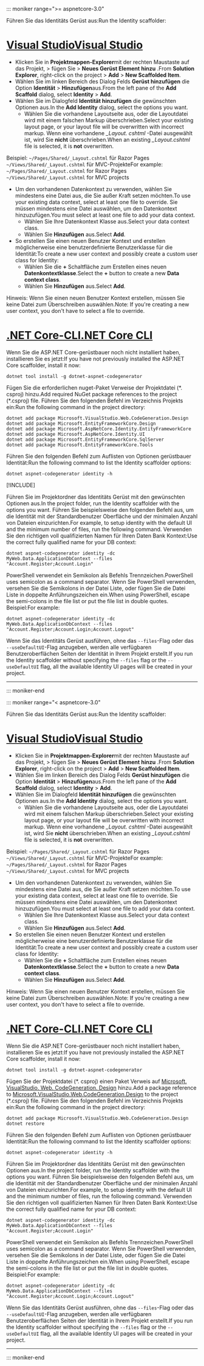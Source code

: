 ::: moniker range=">= aspnetcore-3.0"

<span data-ttu-id="39511-101">Führen Sie das Identitäts Gerüst aus:</span><span class="sxs-lookup"><span data-stu-id="39511-101">Run the Identity scaffolder:</span></span>

# <a name="visual-studiotabvisual-studio"></a>[<span data-ttu-id="39511-102">Visual Studio</span><span class="sxs-lookup"><span data-stu-id="39511-102">Visual Studio</span></span>](#tab/visual-studio)

* <span data-ttu-id="39511-103">Klicken Sie in **Projektmappen-Explorer**mit der rechten Maustaste auf das Projekt, > fügen Sie > **Neues Gerüst Element** **hinzu** .</span><span class="sxs-lookup"><span data-stu-id="39511-103">From **Solution Explorer**, right-click on the project > **Add** > **New Scaffolded Item**.</span></span>
* <span data-ttu-id="39511-104">Wählen Sie im linken Bereich des Dialog Felds **Gerüst hinzufügen** die Option **Identität** > **Hinzufügen**aus.</span><span class="sxs-lookup"><span data-stu-id="39511-104">From the left pane of the **Add Scaffold** dialog, select **Identity** > **Add**.</span></span>
* <span data-ttu-id="39511-105">Wählen Sie im Dialogfeld **Identität hinzufügen** die gewünschten Optionen aus.</span><span class="sxs-lookup"><span data-stu-id="39511-105">In the **Add Identity** dialog, select the options you want.</span></span>
  * <span data-ttu-id="39511-106">Wählen Sie die vorhandene Layoutseite aus, oder die Layoutdatei wird mit einem falschen Markup überschrieben.</span><span class="sxs-lookup"><span data-stu-id="39511-106">Select your existing layout page, or your layout file will be overwritten with incorrect markup.</span></span> <span data-ttu-id="39511-107">Wenn eine vorhandene *\_Layout. cshtml* -Datei ausgewählt ist, wird Sie **nicht** überschrieben.</span><span class="sxs-lookup"><span data-stu-id="39511-107">When an existing *\_Layout.cshtml* file is selected, it is **not** overwritten.</span></span>

 <span data-ttu-id="39511-108">Beispiel: `~/Pages/Shared/_Layout.cshtml` für Razor Pages `~/Views/Shared/_Layout.cshtml` für MVC-Projekte</span><span class="sxs-lookup"><span data-stu-id="39511-108">For example: `~/Pages/Shared/_Layout.cshtml` for Razor Pages `~/Views/Shared/_Layout.cshtml` for MVC projects</span></span>
* <span data-ttu-id="39511-109">Um den vorhandenen Datenkontext zu verwenden, wählen Sie mindestens eine Datei aus, die Sie außer Kraft setzen möchten.</span><span class="sxs-lookup"><span data-stu-id="39511-109">To use your existing data context, select at least one file to override.</span></span> <span data-ttu-id="39511-110">Sie müssen mindestens eine Datei auswählen, um den Datenkontext hinzuzufügen.</span><span class="sxs-lookup"><span data-stu-id="39511-110">You must select at least one file to add your data context.</span></span>
  * <span data-ttu-id="39511-111">Wählen Sie Ihre Datenkontext Klasse aus.</span><span class="sxs-lookup"><span data-stu-id="39511-111">Select your data context class.</span></span>
  * <span data-ttu-id="39511-112">Wählen Sie **Hinzufügen** aus.</span><span class="sxs-lookup"><span data-stu-id="39511-112">Select **Add**.</span></span>
* <span data-ttu-id="39511-113">So erstellen Sie einen neuen Benutzer Kontext und erstellen möglicherweise eine benutzerdefinierte Benutzerklasse für die Identität:</span><span class="sxs-lookup"><span data-stu-id="39511-113">To create a new user context and possibly create a custom user class for Identity:</span></span>
  * <span data-ttu-id="39511-114">Wählen Sie die **+** Schaltfläche zum Erstellen eines neuen **Datenkontextklasse**.</span><span class="sxs-lookup"><span data-stu-id="39511-114">Select the **+** button to create a new **Data context class**.</span></span>
  * <span data-ttu-id="39511-115">Wählen Sie **Hinzufügen** aus.</span><span class="sxs-lookup"><span data-stu-id="39511-115">Select **Add**.</span></span>

<span data-ttu-id="39511-116">Hinweis: Wenn Sie einen neuen Benutzer Kontext erstellen, müssen Sie keine Datei zum Überschreiben auswählen.</span><span class="sxs-lookup"><span data-stu-id="39511-116">Note: If you're creating a new user context, you don't have to select a file to override.</span></span>

# <a name="net-core-clitabnetcore-cli"></a>[<span data-ttu-id="39511-117">.NET Core-CLI</span><span class="sxs-lookup"><span data-stu-id="39511-117">.NET Core CLI</span></span>](#tab/netcore-cli)

<span data-ttu-id="39511-118">Wenn Sie die ASP.NET Core-gerüstbauer noch nicht installiert haben, installieren Sie es jetzt:</span><span class="sxs-lookup"><span data-stu-id="39511-118">If you have not previously installed the ASP.NET Core scaffolder, install it now:</span></span>

```dotnetcli
dotnet tool install -g dotnet-aspnet-codegenerator
```

<span data-ttu-id="39511-119">Fügen Sie die erforderlichen nuget-Paket Verweise der Projektdatei (\*. csproj) hinzu.</span><span class="sxs-lookup"><span data-stu-id="39511-119">Add required NuGet package references to the project (\*.csproj) file.</span></span> <span data-ttu-id="39511-120">Führen Sie den folgenden Befehl im Verzeichnis Projekts ein:</span><span class="sxs-lookup"><span data-stu-id="39511-120">Run the following command in the project directory:</span></span>

```dotnetcli
dotnet add package Microsoft.VisualStudio.Web.CodeGeneration.Design
dotnet add package Microsoft.EntityFrameworkCore.Design
dotnet add package Microsoft.AspNetCore.Identity.EntityFrameworkCore
dotnet add package Microsoft.AspNetCore.Identity.UI
dotnet add package Microsoft.EntityFrameworkCore.SqlServer
dotnet add package Microsoft.EntityFrameworkCore.Tools
```

<span data-ttu-id="39511-121">Führen Sie den folgenden Befehl zum Auflisten von Optionen gerüstbauer Identität:</span><span class="sxs-lookup"><span data-stu-id="39511-121">Run the following command to list the Identity scaffolder options:</span></span>

```dotnetcli
dotnet aspnet-codegenerator identity -h
```

[!INCLUDE[](~/includes/scaffoldTFM.md)]

<span data-ttu-id="39511-122">Führen Sie im Projektordner das Identitäts Gerüst mit den gewünschten Optionen aus.</span><span class="sxs-lookup"><span data-stu-id="39511-122">In the project folder, run the Identity scaffolder with the options you want.</span></span> <span data-ttu-id="39511-123">Führen Sie beispielsweise den folgenden Befehl aus, um die Identität mit der Standardbenutzer Oberfläche und der minimalen Anzahl von Dateien einzurichten.</span><span class="sxs-lookup"><span data-stu-id="39511-123">For example, to setup identity with the default UI and the minimum number of files, run the following command.</span></span> <span data-ttu-id="39511-124">Verwenden Sie den richtigen voll qualifizierten Namen für Ihren Daten Bank Kontext:</span><span class="sxs-lookup"><span data-stu-id="39511-124">Use the correct fully qualified name for your DB context:</span></span>

```dotnetcli
dotnet aspnet-codegenerator identity -dc MyWeb.Data.ApplicationDbContext --files "Account.Register;Account.Login"
```

<span data-ttu-id="39511-125">PowerShell verwendet ein Semikolon als Befehls Trennzeichen.</span><span class="sxs-lookup"><span data-stu-id="39511-125">PowerShell uses semicolon as a command separator.</span></span> <span data-ttu-id="39511-126">Wenn Sie PowerShell verwenden, versehen Sie die Semikolons in der Datei Liste, oder fügen Sie die Datei Liste in doppelte Anführungszeichen ein.</span><span class="sxs-lookup"><span data-stu-id="39511-126">When using PowerShell, escape the semi-colons in the file list or put the file list in double quotes.</span></span> <span data-ttu-id="39511-127">Beispiel:</span><span class="sxs-lookup"><span data-stu-id="39511-127">For example:</span></span>

```dotnetcli
dotnet aspnet-codegenerator identity -dc MyWeb.Data.ApplicationDbContext --files "Account.Register;Account.Login;Account.Logout"
```

<span data-ttu-id="39511-128">Wenn Sie das Identitäts Gerüst ausführen, ohne das `--files`-Flag oder das `--useDefaultUI`-Flag anzugeben, werden alle verfügbaren Benutzeroberflächen Seiten der Identität in Ihrem Projekt erstellt.</span><span class="sxs-lookup"><span data-stu-id="39511-128">If you run the Identity scaffolder without specifying the `--files` flag or the `--useDefaultUI` flag, all the available Identity UI pages will be created in your project.</span></span>

---

::: moniker-end

::: moniker range="< aspnetcore-3.0"

<span data-ttu-id="39511-129">Führen Sie das Identitäts Gerüst aus:</span><span class="sxs-lookup"><span data-stu-id="39511-129">Run the Identity scaffolder:</span></span>

# <a name="visual-studiotabvisual-studio"></a>[<span data-ttu-id="39511-130">Visual Studio</span><span class="sxs-lookup"><span data-stu-id="39511-130">Visual Studio</span></span>](#tab/visual-studio)

* <span data-ttu-id="39511-131">Klicken Sie in **Projektmappen-Explorer**mit der rechten Maustaste auf das Projekt, > fügen Sie > **Neues Gerüst Element** **hinzu** .</span><span class="sxs-lookup"><span data-stu-id="39511-131">From **Solution Explorer**, right-click on the project > **Add** > **New Scaffolded Item**.</span></span>
* <span data-ttu-id="39511-132">Wählen Sie im linken Bereich des Dialog Felds **Gerüst hinzufügen** die Option **Identität** > **Hinzufügen**aus.</span><span class="sxs-lookup"><span data-stu-id="39511-132">From the left pane of the **Add Scaffold** dialog, select **Identity** > **Add**.</span></span>
* <span data-ttu-id="39511-133">Wählen Sie im Dialogfeld **Identität hinzufügen** die gewünschten Optionen aus.</span><span class="sxs-lookup"><span data-stu-id="39511-133">In the **Add Identity** dialog, select the options you want.</span></span>
  * <span data-ttu-id="39511-134">Wählen Sie die vorhandene Layoutseite aus, oder die Layoutdatei wird mit einem falschen Markup überschrieben.</span><span class="sxs-lookup"><span data-stu-id="39511-134">Select your existing layout page, or your layout file will be overwritten with incorrect markup.</span></span> <span data-ttu-id="39511-135">Wenn eine vorhandene *\_Layout. cshtml* -Datei ausgewählt ist, wird Sie **nicht** überschrieben.</span><span class="sxs-lookup"><span data-stu-id="39511-135">When an existing *\_Layout.cshtml* file is selected, it is **not** overwritten.</span></span>

 <span data-ttu-id="39511-136">Beispiel: `~/Pages/Shared/_Layout.cshtml` für Razor Pages `~/Views/Shared/_Layout.cshtml` für MVC-Projekte</span><span class="sxs-lookup"><span data-stu-id="39511-136">For example: `~/Pages/Shared/_Layout.cshtml` for Razor Pages `~/Views/Shared/_Layout.cshtml` for MVC projects</span></span>
* <span data-ttu-id="39511-137">Um den vorhandenen Datenkontext zu verwenden, wählen Sie mindestens eine Datei aus, die Sie außer Kraft setzen möchten.</span><span class="sxs-lookup"><span data-stu-id="39511-137">To use your existing data context, select at least one file to override.</span></span> <span data-ttu-id="39511-138">Sie müssen mindestens eine Datei auswählen, um den Datenkontext hinzuzufügen.</span><span class="sxs-lookup"><span data-stu-id="39511-138">You must select at least one file to add your data context.</span></span>
  * <span data-ttu-id="39511-139">Wählen Sie Ihre Datenkontext Klasse aus.</span><span class="sxs-lookup"><span data-stu-id="39511-139">Select your data context class.</span></span>
  * <span data-ttu-id="39511-140">Wählen Sie **Hinzufügen** aus.</span><span class="sxs-lookup"><span data-stu-id="39511-140">Select **Add**.</span></span>
* <span data-ttu-id="39511-141">So erstellen Sie einen neuen Benutzer Kontext und erstellen möglicherweise eine benutzerdefinierte Benutzerklasse für die Identität:</span><span class="sxs-lookup"><span data-stu-id="39511-141">To create a new user context and possibly create a custom user class for Identity:</span></span>
  * <span data-ttu-id="39511-142">Wählen Sie die **+** Schaltfläche zum Erstellen eines neuen **Datenkontextklasse**.</span><span class="sxs-lookup"><span data-stu-id="39511-142">Select the **+** button to create a new **Data context class**.</span></span>
  * <span data-ttu-id="39511-143">Wählen Sie **Hinzufügen** aus.</span><span class="sxs-lookup"><span data-stu-id="39511-143">Select **Add**.</span></span>

<span data-ttu-id="39511-144">Hinweis: Wenn Sie einen neuen Benutzer Kontext erstellen, müssen Sie keine Datei zum Überschreiben auswählen.</span><span class="sxs-lookup"><span data-stu-id="39511-144">Note: If you're creating a new user context, you don't have to select a file to override.</span></span>

# <a name="net-core-clitabnetcore-cli"></a>[<span data-ttu-id="39511-145">.NET Core-CLI</span><span class="sxs-lookup"><span data-stu-id="39511-145">.NET Core CLI</span></span>](#tab/netcore-cli)

<span data-ttu-id="39511-146">Wenn Sie die ASP.NET Core-gerüstbauer noch nicht installiert haben, installieren Sie es jetzt:</span><span class="sxs-lookup"><span data-stu-id="39511-146">If you have not previously installed the ASP.NET Core scaffolder, install it now:</span></span>

```dotnetcli
dotnet tool install -g dotnet-aspnet-codegenerator
```

<span data-ttu-id="39511-147">Fügen Sie der Projektdatei (\*. csproj) einen Paket Verweis auf [Microsoft. VisualStudio. Web. CodeGeneration. Design](https://www.nuget.org/packages/Microsoft.VisualStudio.Web.CodeGeneration.Design/) hinzu.</span><span class="sxs-lookup"><span data-stu-id="39511-147">Add a package reference to [Microsoft.VisualStudio.Web.CodeGeneration.Design](https://www.nuget.org/packages/Microsoft.VisualStudio.Web.CodeGeneration.Design/) to the project (\*.csproj) file.</span></span> <span data-ttu-id="39511-148">Führen Sie den folgenden Befehl im Verzeichnis Projekts ein:</span><span class="sxs-lookup"><span data-stu-id="39511-148">Run the following command in the project directory:</span></span>

```dotnetcli
dotnet add package Microsoft.VisualStudio.Web.CodeGeneration.Design
dotnet restore
```

<span data-ttu-id="39511-149">Führen Sie den folgenden Befehl zum Auflisten von Optionen gerüstbauer Identität:</span><span class="sxs-lookup"><span data-stu-id="39511-149">Run the following command to list the Identity scaffolder options:</span></span>

```dotnetcli
dotnet aspnet-codegenerator identity -h
```

<span data-ttu-id="39511-150">Führen Sie im Projektordner das Identitäts Gerüst mit den gewünschten Optionen aus.</span><span class="sxs-lookup"><span data-stu-id="39511-150">In the project folder, run the Identity scaffolder with the options you want.</span></span> <span data-ttu-id="39511-151">Führen Sie beispielsweise den folgenden Befehl aus, um die Identität mit der Standardbenutzer Oberfläche und der minimalen Anzahl von Dateien einzurichten.</span><span class="sxs-lookup"><span data-stu-id="39511-151">For example, to setup identity with the default UI and the minimum number of files, run the following command.</span></span> <span data-ttu-id="39511-152">Verwenden Sie den richtigen voll qualifizierten Namen für Ihren Daten Bank Kontext:</span><span class="sxs-lookup"><span data-stu-id="39511-152">Use the correct fully qualified name for your DB context:</span></span>

```dotnetcli
dotnet aspnet-codegenerator identity -dc MyWeb.Data.ApplicationDbContext --files "Account.Register;Account.Login"
```

<span data-ttu-id="39511-153">PowerShell verwendet ein Semikolon als Befehls Trennzeichen.</span><span class="sxs-lookup"><span data-stu-id="39511-153">PowerShell uses semicolon as a command separator.</span></span> <span data-ttu-id="39511-154">Wenn Sie PowerShell verwenden, versehen Sie die Semikolons in der Datei Liste, oder fügen Sie die Datei Liste in doppelte Anführungszeichen ein.</span><span class="sxs-lookup"><span data-stu-id="39511-154">When using PowerShell, escape the semi-colons in the file list or put the file list in double quotes.</span></span> <span data-ttu-id="39511-155">Beispiel:</span><span class="sxs-lookup"><span data-stu-id="39511-155">For example:</span></span>

```dotnetcli
dotnet aspnet-codegenerator identity -dc MyWeb.Data.ApplicationDbContext --files "Account.Register;Account.Login;Account.Logout"
```

<span data-ttu-id="39511-156">Wenn Sie das Identitäts Gerüst ausführen, ohne das `--files`-Flag oder das `--useDefaultUI`-Flag anzugeben, werden alle verfügbaren Benutzeroberflächen Seiten der Identität in Ihrem Projekt erstellt.</span><span class="sxs-lookup"><span data-stu-id="39511-156">If you run the Identity scaffolder without specifying the `--files` flag or the `--useDefaultUI` flag, all the available Identity UI pages will be created in your project.</span></span>

---

::: moniker-end